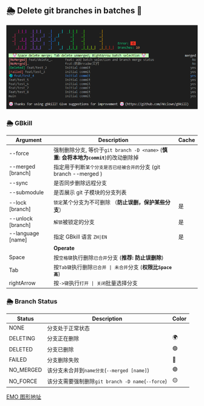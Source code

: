 ## 🌦️ Delete git branches in batches 🤡

![logo.png](./docs/logo.png)

### 🌦️ GBkill

| Argument          | Description                                                                           | Cache |
| ----------------- | ------------------------------------------------------------------------------------- | ----- |
| --force           | 强制删除分支, 等价于`git branch -D <name>` (**慎重: 会将本地为`commit`**)的改动删除掉 |       |
| --merged [branch] | 指定用于判断`某个分支是否已经被合并的`分支 (git branch --merged <branch>)             |       |
| --sync            | 是否同步删除远程分支                                                                  |       |
| --submodule       | 是否展示 git 子模块的分支列表                                                         |       |
| --lock [branch]   | `锁定`某个分支为不可删除 （**防止误删，保护某些分支**）                               | 是    |
| --unlock [branch] | `解锁`被锁定的分支                                                                    | 是    |
| --language [name] | 指定 GBkill 语言 `ZH\|EN`                                                             | 是    |
|                   | **Operate**                                                                           |       |
| Space             | 按`空格键`执行删除`已合并`分支 (**推荐: 防止误删除**)                                 |       |
| Tab               | 按`Tab键`执行删除`已合并 \| 未合并`分支 (**权限比`Space高`**)                         |       |
| rightArrow        | 按`->键`执行`打开 \| 关闭`批量选择分支                                                |       |

### 🌦️ Branch Status

| Status    | Description                                       | Color |
| --------- | ------------------------------------------------- | ----- |
| NONE      | 分支处于正常状态                                  |       |
| DELETING  | 分支正在删除                                      | 🌍    |
| DELETED   | 分支已删除                                        | 🟢    |
| FAILED    | 分支删除失败                                      | 🔴    |
| NO_MERGED | 该分支未合并到`name分支`(`--merged [name]`)       | 🟣    |
| NO_FORCE  | 该分支需要强制删除`git branch -D name`(`--force`) | 🟡    |

[EMO 图形地址](https://emojipedia.org/zh)
